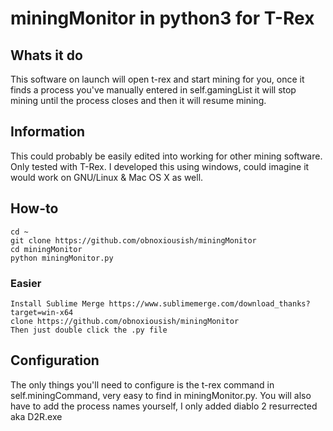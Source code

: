 # miningMonitor in python3 for T-Rex

## Whats it do

This software on launch will open t-rex and start mining for you, once it finds a process you've manually entered in self.gamingList it will stop mining until the process closes and then it will resume mining.

## Information

This could probably be easily edited into working for other mining software. Only tested with T-Rex. 
I developed this using windows, could imagine it would work on GNU/Linux & Mac OS X as well.

## How-to
	cd ~
	git clone https://github.com/obnoxiousish/miningMonitor
	cd miningMonitor
	python miningMonitor.py

### Easier
	Install Sublime Merge https://www.sublimemerge.com/download_thanks?target=win-x64
	clone https://github.com/obnoxiousish/miningMonitor
	Then just double click the .py file

## Configuration
The only things you'll need to configure is the t-rex command in self.miningCommand, very easy to find in miningMonitor.py. You will also have to add the process names yourself, I only added diablo 2 resurrected aka D2R.exe